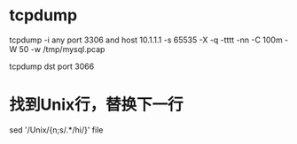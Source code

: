 
# tcpdump
tcpdump -i any port 3306 and host 10.1.1.1 -s 65535 -X -q -tttt -nn -C 100m -W 50 -w /tmp/mysql.pcap

tcpdump dst port 3066

# 找到Unix行，替换下一行
sed '/Unix/{n;s/.*/hi/}' file
